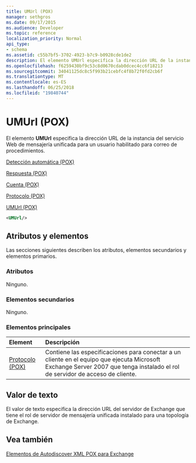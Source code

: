 ```yaml
---
title: UMUrl (POX)
manager: sethgros
ms.date: 09/17/2015
ms.audience: Developer
ms.topic: reference
localization_priority: Normal
api_type:
- schema
ms.assetid: c55b7bf5-3702-4923-b7c9-b0928cde1de2
description: El elemento UMUrl especifica la dirección URL de la instancia del servicio Web de mensajería unificada para un usuario habilitado para correo de procedimientos.
ms.openlocfilehash: f6259430bf9c53c8d0670cdab0dcec4cc6f18213
ms.sourcegitcommit: 34041125dc8c5f993b21cebfc4f8b72f0fd2cb6f
ms.translationtype: MT
ms.contentlocale: es-ES
ms.lasthandoff: 06/25/2018
ms.locfileid: "19840744"
---
```

# <a name="umurl-pox"></a>UMUrl (POX)

El elemento **UMUrl** especifica la dirección URL de la instancia del servicio Web de mensajería unificada para un usuario habilitado para correo de procedimientos. 
  
[Detección automática (POX)](autodiscover-pox.md)
  
[Respuesta (POX)](response-pox.md)
  
[Cuenta (POX)](account-pox.md)
  
[Protocolo (POX)](protocol-pox.md)
  
[UMUrl (POX)](umurl-pox.md)
  
```xml
<UMUrl/>
```

## <a name="attributes-and-elements"></a>Atributos y elementos

Las secciones siguientes describen los atributos, elementos secundarios y elementos primarios.
  
### <a name="attributes"></a>Atributos

Ninguno.
  
### <a name="child-elements"></a>Elementos secundarios

Ninguno.
  
### <a name="parent-elements"></a>Elementos principales

|**Element**|**Descripción**|
|:-----|:-----|
|[Protocolo (POX)](protocol-pox.md) <br/> |Contiene las especificaciones para conectar a un cliente en el equipo que ejecuta Microsoft Exchange Server 2007 que tenga instalado el rol de servidor de acceso de cliente.  <br/> |
   
## <a name="text-value"></a>Valor de texto

El valor de texto especifica la dirección URL del servidor de Exchange que tiene el rol de servidor de mensajería unificada instalado para una topología de Exchange.
  
## <a name="see-also"></a>Vea también



[Elementos de Autodiscover XML POX para Exchange](pox-autodiscover-xml-elements-for-exchange.md)


